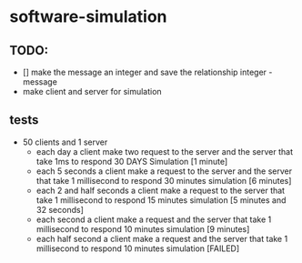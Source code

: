 # software-simulation

## TODO:
- [] make the message an integer and save the relationship integer - message
- make client and server for simulation

## tests

- 50 clients and 1 server 
    - each day a client make two request to the server and the server that take 1ms to respond 30 DAYS Simulation [1 minute]
    - each 5 seconds a client make a request to the server and the server that take 1 millisecond to respond 30 minutes simulation [6 minutes]
    - each 2 and half seconds a client make a request to the server that take 1 millisecond to respond 15 minutes simulation [5 minutes and 32 seconds]
    - each second a client make a request and the server that take 1 millisecond to respond 10 minutes simulation [9 minutes]
    - each half second a client make a request and the server that take 1 millisecond to respond 10 minutes simulation [FAILED]